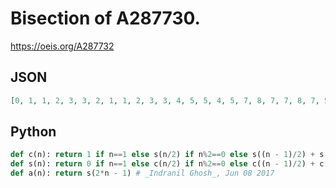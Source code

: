 # Bisection of A287730\.
https://oeis.org/A287732
## JSON
```JSON
[0, 1, 1, 2, 3, 3, 2, 1, 1, 2, 3, 3, 4, 5, 5, 4, 5, 7, 8, 7, 7, 8, 7, 5, 4, 5, 5, 4, 3, 3, 2, 1, 1, 2, 3, 3, 4, 5, 5, 4, 5, 7, 8, 7, 7, 8, 7, 5, 6, 9, 11, 10, 11, 13, 12, 9, 9, 12, 13, 11, 10, 11, 9, 6]
```
## Python
```Python
def c(n): return 1 if n==1 else s(n/2) if n%2==0 else s((n - 1)/2) + s((n + 1)/2)
def s(n): return 0 if n==1 else c(n/2) if n%2==0 else c((n - 1)/2) + c((n + 1)/2)
def a(n): return s(2*n - 1) # _Indranil Ghosh_, Jun 08 2017
```
